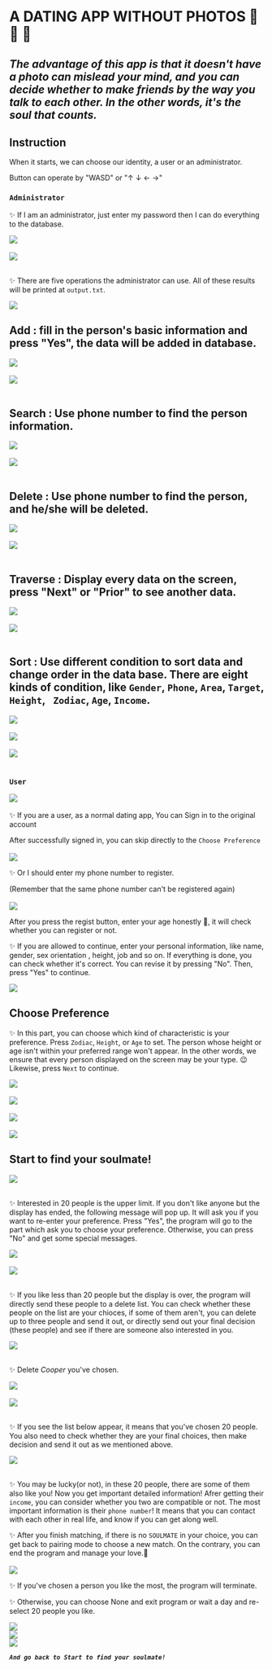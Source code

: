 # A DATING APP WITHOUT PHOTOS &#x1F48F; &#x1F46C; &#x1F46D;
## *The advantage of this app is that it doesn't have a photo can mislead your mind, and you can decide whether to make friends by the way you talk to each other. In the other words, it's the soul that counts.*
## Instruction
  When it starts, we can choose our identity, a user or an administrator.

  Button can operate by  "WASD"  or  "↑ ↓ ← →"

### `Administrator`
  ✨ If I am an administrator, just enter my password then I can do everything to the database.

  <img src="picture/pc12.jpg">
  <br/>
  <br/>
  <img src="picture/pc13.jpg">
  <br/>
  <br/>
   
  ✨ There are five operations the administrator can use. All of these results will be printed at `output.txt`.

  <img src="picture/pc14.jpg">

  ## Add : fill in the person's basic information and press "Yes", the data will be added in database.
  <img src="picture/ad1.jpg">
  <br/>
  <br/>
  <img src="picture/ad2.jpg">
  <br/>
  <br/>

  ## Search : Use phone number to find the person information.
  <img src="picture/ad3.jpg">
  <br/>
  <br/>
  <img src="picture/ad10.jpg">
  <br/>
  <br/>
  
  ## Delete : Use phone number to find the person, and he/she will be deleted.
  
  <img src="picture/ad4.jpg">
  <br/>
  <br/>
  <img src="picture/ad5.jpg">
  <br/>
  <br/>

  ## Traverse : Display every data on the screen, press "Next" or "Prior" to see another data.

  <img src="picture/ad11.jpg">
  <br/>
  <br/>
  <img src="picture/ad6.jpg">
  <br/>
  <br/>

  ## Sort : Use different condition to sort data and change order in the data base. There are eight kinds of condition, like `Gender`, `Phone`, `Area`, `Target`, `Height`, ` Zodiac`, `Age`, `Income`.                
                                
  <img src="picture/ad7.jpg">
  <br/>
  <br/>
  <img src="picture/ad8.jpg">
  <br/>
  <br/>
  <img src="picture/ad9.jpg">
  <br/>
  <br/>
  
### `User`

  <img src="picture/pc15.jpg">
  <br/>
  <br/>
  ✨ If you are a user, as a normal dating app, You can Sign in to the original account

  After successfully signed in, you can skip directly to the `Choose Preference`
  <br/>
  <br/>
  <img src="picture/pc16.jpg">
  <br/>

  ✨ Or I should enter my phone number to register. 

  (Remember that the same phone number can't be registered again)
  <br/>
  <br/>
  <img src="picture/pc17.jpg">
  <br/>

  After you press the regist button, enter your age honestly 🔞, it will check whether you can register or not.

  ✨ If you are allowed to continue, enter your personal information, like name, gender, sex orientation , height, job and so on. If everything is done, you can check whether it's correct. You can revise it by pressing "No". Then, press "Yes" to continue.

  <img src="picture/pc1.jpg">

  ## Choose  Preference

  ✨ In this part, you can choose which kind of characteristic is your preference. Press `Zodiac`, `Height`, or `Age` to set. The person whose height or age isn't within your preferred range won't appear. In the other words, we ensure that every person displayed on the screen may be your type. 😉Likewise, press `Next` to continue.

  <img src="picture/pc2.jpg">
  <br/>
  <br/>
  <img src="picture/pc3.jpg">
  <br/>
  <br/>
  <img src="picture/pc4.jpg">
  <br/>
  <br/>
  <img src="picture/pc5.jpg">

  ## Start to find your soulmate!

  <img src="picture/pc7.jpg">
  <br/>
  <br/>

  ✨ Interested in 20 people is the upper limit. If you don't like anyone but the display has ended, the following message will pop up. It will ask you if you want to re-enter your preference. Press "Yes", the program will go to the part which ask you to choose your preference. Otherwise, you can press "No" and get some special messages.

  <img src="picture/n1.jpg"> 
  <br/>
  <br/>
  <img src="picture/n2.jpg"> 
  <br/>
  <br/>
  
  ✨ If you like less than 20 people but the display is over, the program will directly send these people to a delete list. You can check whether these people on the list are your chioces, if some of them aren't, you can delete up to three people and send it out, or directly send out your final decision (these people) and see if there are someone also interested in you.

  <img src="picture/n3.jpg">
  <br/>
  <br/>

  ✨ Delete *Cooper* you've chosen.

  <img src="picture/n4.jpg">
  <br/>
  <br/>
  <img src="picture/n5.jpg">
  <br/>
  <br/>

  ✨ If you see the list below appear, it means that you've chosen 20 people. You also need to check whether they are your final choices, then make decision and send it out as we mentioned above.

  <img src="picture/n6.jpg">
  <br/>
  <br/>

  ✨ You may be lucky(or not), in these 20 people, there are some of them also like you! Now you get important detailed information! Afrer getting their `income`, you can consider whether you two are compatible or not. The most important information is their `phone number`! It means that you can contact with each other in real life, and know if you can get along well.

  ✨ After you finish matching, if there is no `SOULMATE` in your choice, you can get back to pairing mode to choose a new match. On the contrary, you can end the program and manage your love.💛
  <br/>
  <br/>
  <img src="picture/pc11.jpg">

  ✨ If you've chosen a person you like the most, the program will terminate.

  ✨ Otherwise, you can choose None and exit program or wait a day and re-select 20 people you like.

  <img src="picture/18.jpg">
  <br/>

  <img src="picture/19.jpg">
  <br/>

  <img src="picture/20.jpg">
  <br/>


  ***`And go back to Start to find your soulmate!`***